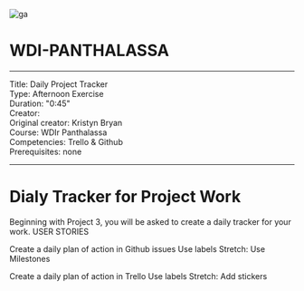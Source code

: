 ![ga](http://mobbook.generalassemb.ly/ga_cog.png)

# WDI-PANTHALASSA

---
Title: Daily Project Tracker <br>
Type: Afternoon Exercise <br>
Duration: "0:45"<br>
Creator:<br>
    Original creator: Kristyn Bryan<br>
    Course: WDIr Panthalassa<br>
Competencies: Trello & Github <br>
Prerequisites: none <br>

---
# Dialy Tracker for Project Work

Beginning with Project 3, you will be asked to create a daily tracker for your work.
USER STORIES

Create a daily plan of action in Github issues
Use labels
Stretch: Use Milestones

Create a daily plan of action in Trello
Use labels
Stretch: Add stickers
